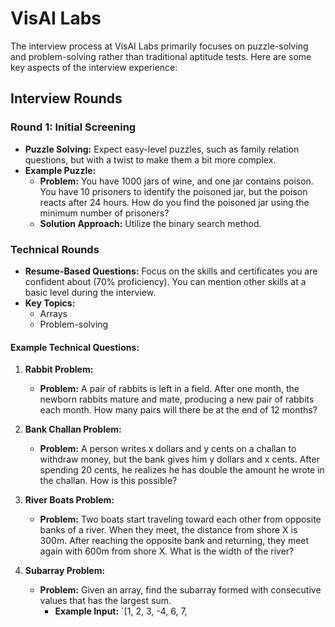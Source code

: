 # VisAI Labs

The interview process at VisAI Labs primarily focuses on puzzle-solving and problem-solving rather than traditional aptitude tests. Here are some key aspects of the interview experience:

## Interview Rounds

### Round 1: Initial Screening
- **Puzzle Solving:** Expect easy-level puzzles, such as family relation questions, but with a twist to make them a bit more complex.
- **Example Puzzle:**
  - **Problem:** You have 1000 jars of wine, and one jar contains poison. You have 10 prisoners to identify the poisoned jar, but the poison reacts after 24 hours. How do you find the poisoned jar using the minimum number of prisoners?
  - **Solution Approach:** Utilize the binary search method.

### Technical Rounds
- **Resume-Based Questions:** Focus on the skills and certificates you are confident about (70% proficiency). You can mention other skills at a basic level during the interview.
- **Key Topics:**
  - Arrays
  - Problem-solving

#### Example Technical Questions:
1. **Rabbit Problem:**
   - **Problem:** A pair of rabbits is left in a field. After one month, the newborn rabbits mature and mate, producing a new pair of rabbits each month. How many pairs will there be at the end of 12 months?
   
2. **Bank Challan Problem:**
   - **Problem:** A person writes x dollars and y cents on a challan to withdraw money, but the bank gives him y dollars and x cents. After spending 20 cents, he realizes he has double the amount he wrote in the challan. How is this possible?

3. **River Boats Problem:**
   - **Problem:** Two boats start traveling toward each other from opposite banks of a river. When they meet, the distance from shore X is 300m. After reaching the opposite bank and returning, they meet again with 600m from shore X. What is the width of the river?

4. **Subarray Problem:**
   - **Problem:** Given an array, find the subarray formed with consecutive values that has the largest sum. 
     - **Example Input:** `[1, 2, 3, -4, 6, 7,
